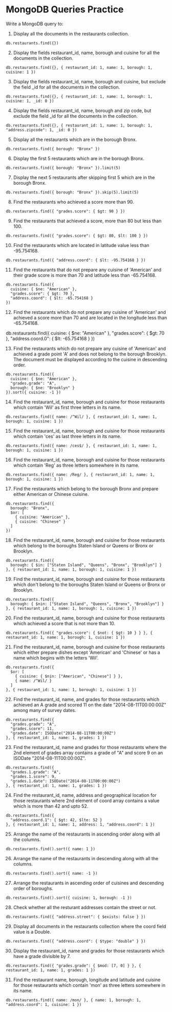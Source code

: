 # MongoDB Queries Practice

Write a MongoDB query to:

1. Display all the documents in the restaurants collection.
```
db.restaurants.find({})

```

2. Display the fields restaurant_id, name, borough and cuisine for all the documents in the collection.
```
db.restaurants.find({}, { restaurant_id: 1, name: 1, borough: 1, cuisine: 1 })

```

3. Display the fields restaurant_id, name, borough and cuisine, but exclude the field _id for all the documents in the collection.
```
db.restaurants.find({}, { restaurant_id: 1, name: 1, borough: 1, cuisine: 1, _id: 0 })

``` 

4. Display the fields restaurant_id, name, borough and zip code, but exclude the field _id for all the documents in the collection.
```
db.restaurants.find({}, { restaurant_id: 1, name: 1, borough: 1, "address.zipcode": 1, _id: 0 })

``` 

5. Display all the restaurants which are in the borough Bronx.
```
db.restaurants.find({ borough: "Bronx" })

```

6. Display the first 5 restaurants which are in the borough Bronx.
```
db.restaurants.find({ borough: "Bronx" }).limit(5)

```

7. Display the next 5 restaurants after skipping first 5 which are in the borough Bronx.
```
db.restaurants.find({ borough: "Bronx" }).skip(5).limit(5)

``` 

8. Find the restaurants who achieved a score more than 90.
```
db.restaurants.find({ "grades.score": { $gt: 90 } })

```

9. Find the restaurants that achieved a score, more than 80 but less than 100.
```
db.restaurants.find({ "grades.score": { $gt: 80, $lt: 100 } })

```

10. Find the restaurants which are located in latitude value less than -95.754168.
```
db.restaurants.find({ "address.coord": { $lt: -95.754168 } })

```

11. Find the restaurants that do not prepare any cuisine of 'American' and their grade score is more than 70 and latitude less than -65.754168.
```
db.restaurants.find({
  cuisine: { $ne: "American" },
  "grades.score": { $gt: 70 },
  "address.coord": { $lt: -65.754168 }
})

```

12. Find the restaurants which do not prepare any cuisine of 'American' and achieved a score more than 70 and are located in the longitude less than -65.754168.

db.restaurants.find({
  cuisine: { $ne: "American" },
  "grades.score": { $gt: 70 },
  "address.coord.0": { $lt: -65.754168 }
})


13. Find the restaurants which do not prepare any cuisine of 'American' and achieved a grade point 'A' and does not belong to the borough Brooklyn. The document must be displayed according to the cuisine in descending order.
```
db.restaurants.find({
  cuisine: { $ne: "American" },
  "grades.grade": "A",
  borough: { $ne: "Brooklyn" }
}).sort({ cuisine: -1 })

```

14. Find the restaurant_id, name, borough and cuisine for those restaurants which contain 'Wil' as first three letters in its name.
```
db.restaurants.find({ name: /^Wil/ }, { restaurant_id: 1, name: 1, borough: 1, cuisine: 1 })

```

15. Find the restaurant_id, name, borough and cuisine for those restaurants which contain 'ces' as last three letters in its name. 
```
db.restaurants.find({ name: /ces$/ }, { restaurant_id: 1, name: 1, borough: 1, cuisine: 1 })

```

16. Find the restaurant_id, name, borough and cuisine for those restaurants which contain 'Reg' as three letters somewhere in its name.
```
db.restaurants.find({ name: /Reg/ }, { restaurant_id: 1, name: 1, borough: 1, cuisine: 1 })

```

17. Find the restaurants which belong to the borough Bronx and prepare either American or Chinese cuisine.
```
db.restaurants.find({
  borough: "Bronx",
  $or: [
    { cuisine: "American" },
    { cuisine: "Chinese" }
  ]
})

``` 

18. Find the restaurant_id, name, borough and cuisine for those restaurants which belong to the boroughs Staten Island or Queens or Bronx or Brooklyn.
```
db.restaurants.find({
  borough: { $in: ["Staten Island", "Queens", "Bronx", "Brooklyn"] }
}, { restaurant_id: 1, name: 1, borough: 1, cuisine: 1 })

```

19. Find the restaurant_id, name, borough and cuisine for those restaurants which don't belong to the boroughs Staten Island or Queens or Bronx or Brooklyn.
```
db.restaurants.find({
  borough: { $nin: ["Staten Island", "Queens", "Bronx", "Brooklyn"] }
}, { restaurant_id: 1, name: 1, borough: 1, cuisine: 1 })

```

20. Find the restaurant_id, name, borough and cuisine for those restaurants which achieved a score that is not more than 10.
```
db.restaurants.find({ "grades.score": { $not: { $gt: 10 } } }, { restaurant_id: 1, name: 1, borough: 1, cuisine: 1 })

```

21. Find the restaurant_id, name, borough and cuisine for those restaurants which either prepare dishes except 'American' and 'Chinese' or has a name which begins with the letters 'Wil'.
```
db.restaurants.find({
  $or: [
    { cuisine: { $nin: ["American", "Chinese"] } },
    { name: /^Wil/ }
  ]
}, { restaurant_id: 1, name: 1, borough: 1, cuisine: 1 })

```

22. Find the restaurant_id, name, and grades for those restaurants which achieved an A grade and scored 11 on the date "2014-08-11T00:00:00Z" among many of survey dates.
```
db.restaurants.find({
  "grades.grade": "A",
  "grades.score": 11,
  "grades.date": ISODate("2014-08-11T00:00:00Z")
}, { restaurant_id: 1, name: 1, grades: 1 })

```

23. Find the restaurant_id, name and grades for those restaurants where the 2nd element of grades array contains a grade of "A" and score 9 on an ISODate "2014-08-11T00:00:00Z".
```
db.restaurants.find({
  "grades.1.grade": "A",
  "grades.1.score": 9,
  "grades.1.date": ISODate("2014-08-11T00:00:00Z")
}, { restaurant_id: 1, name: 1, grades: 1 })

```

24. Find the restaurant_id, name, address and geographical location for those restaurants where 2nd element of coord array contains a value which is more than 42 and upto 52.
```
db.restaurants.find({
  "address.coord.1": { $gt: 42, $lte: 52 }
}, { restaurant_id: 1, name: 1, address: 1, "address.coord": 1 })

```

25. Arrange the name of the restaurants in ascending order along with all the columns.
```
db.restaurants.find().sort({ name: 1 })

```

26. Arrange the name of the restaurants in descending along with all the columns.
```
db.restaurants.find().sort({ name: -1 })

```

27. Arrange the restaurants in ascending order of cuisines and descending order of boroughs.
```
db.restaurants.find().sort({ cuisine: 1, borough: -1 })

```

28. Check whether all the resturant addresses contain the street or not.
```
db.restaurants.find({ "address.street": { $exists: false } })

```

29. Display all documents in the restaurants collection where the coord field value is a Double.
```
db.restaurants.find({ "address.coord": { $type: "double" } })

```

30. Display the restaurant_id, name and grades for those restaurants which have a grade divisible by 7.
```
db.restaurants.find({ "grades.grade": { $mod: [7, 0] } }, { restaurant_id: 1, name: 1, grades: 1 })

```

31. Find the restaurant name, borough, longitude and latitude and cuisine for those restaurants which contain 'mon' as three letters somewhere in its name.
```
db.restaurants.find({ name: /mon/ }, { name: 1, borough: 1, "address.coord": 1, cuisine: 1 })

```
